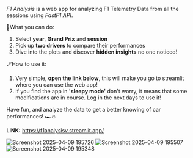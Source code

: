 *F1 Analysis* is a web app for analyzing F1 Telemetry Data from all the sessions using *FastF1 API*.

🎯What you can do:
1. Select **year**, **Grand Prix** and **session**
2. Pick up **two drivers** to compare their performances
3. Dive into the plots and discover **hidden insights** no one noticed!

🪄How to use it:
1. Very simple, **open the link below**, this will make you go to streamlit where you can use the web app!
2. If you find the app in **'sleepy mode'** don't worry, it means that some modifications are in course. Log in the next days to use it!

Have fun, and analyze the data to get a better knowing of car performances! 🏎️🔥

**LINK:** https://f1analysisv.streamlit.app/

![Screenshot 2025-04-09 195726](https://github.com/user-attachments/assets/09107821-9ad5-4f34-948b-98ed95cfd428)
![Screenshot 2025-04-09 195507](https://github.com/user-attachments/assets/d5252dd3-fb88-4614-893d-1d44a0a803d4)
![Screenshot 2025-04-09 195348](https://github.com/user-attachments/assets/ec1ed0cd-fde8-4eb1-823a-b616a3935c2c)
